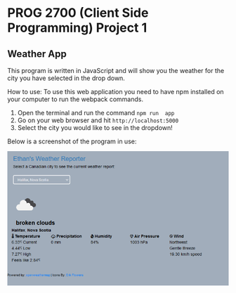 # PROG 2700 (Client Side Programming) Project 1
## Weather App

This program is written in JavaScript and will show you the weather for the city you have selected in the drop down.

How to use:
To use this web application you need to have npm installed on your computer to run the webpack commands.
1. Open the terminal and run the command `npm run  app`
2. Go on your web browser and hit `http://localhost:5000`
3. Select the city you would like to see in the dropdown!

Below is a screenshot of the program in use:

![alt text](https://github.com/Trailblazer780/JavaScript-WeatherApp/blob/master/Images/Example1.PNG)
